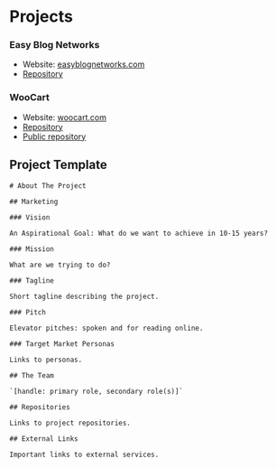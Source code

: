 # Projects

### Easy Blog Networks

* Website: [easyblognetworks.com](https://www.easyblognetworks.com)
* [Repository](https://github.com/niteoweb/ebn) 

### WooCart

* Website: [woocart.com](https://woocart.com)
* [Repository](https://github.com/niteoweb/woocart)
* [Public repository](https://github.com/woocart)  

## Project Template

```
# About The Project

## Marketing

### Vision

An Aspirational Goal: What do we want to achieve in 10-15 years?

### Mission

What are we trying to do?

### Tagline

Short tagline describing the project.

### Pitch

Elevator pitches: spoken and for reading online.

### Target Market Personas

Links to personas.

## The Team 

`[handle: primary role, secondary role(s)]`

## Repositories

Links to project repositories.

## External Links

Important links to external services.
```
